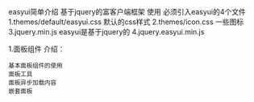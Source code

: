 easyui简单介绍
    基于jquery的富客户端框架
    使用
        必须引入easyui的4个文件
        1.themes/default/easyui.css  默认的css样式
        2.themes/icon.css 一些图标
        3.jquery.min.js easyui是基于jquery的
        4.jquery.easyui.min.js  

1.面板组件
    介绍：
        
    基本面板组件的使用
    面板工具
    面板异步加载内容
    嵌套面板
    